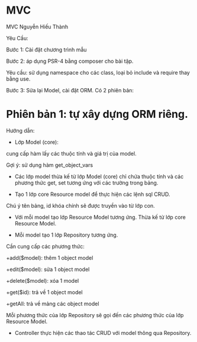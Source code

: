 # MVC
MVC
Nguyễn Hiếu Thành

Yêu Cầu:

Bước 1: Cài đặt chương trình mẫu

Bước 2: áp dụng PSR-4 bằng composer cho bài tập.

Yêu cầu: sử dụng namespace cho các class, loại bỏ include và require thay bằng use.

Bước 3: Sửa lại Model, cài đặt ORM. Có 2 phiên bản:

# Phiên bản 1: tự xây dựng ORM riêng.

Hướng dẫn:

- Lớp Model (core):

cung cấp hàm lấy các thuộc tính và giá trị của model. 

Gợi ý: sử dụng hàm get_object_vars

- Các lớp model thừa kế từ lớp Model (core) chỉ chứa thuộc tính và các phương thức get, set tương ứng với các trường trong bảng.

- Tạo 1 lớp core Resource model để thực hiện các lệnh sql CRUD.

Chú ý tên bảng, id khóa chính sẽ được truyền vào từ lớp con.

- Với mỗi model tạo lớp Resource Model tương ứng. Thừa kế từ lớp core Resource Model.

- Mỗi model tạo 1 lớp Repository tương ứng.

Cần cung cấp các phương thức:

+add($model): thêm 1 object model

+edit($model): sửa 1 object model

+delete($model): xóa 1 model

+get($id): trả về 1 object model

+getAll: trả về mảng các object model

Mỗi phương thức của lớp Repository sẽ gọi đến các phương thức của lớp Resource Model.

- Controller thực hiện các thao tác CRUD với model thông qua Repository.
